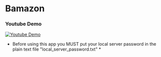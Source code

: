 # Bamazon

### Youtube Demo
[![Youtube Demo](https://i.ytimg.com/vi/3BZeMwhCe7g/1.jpg?time=1484347432635)](https://youtu.be/3BZeMwhCe7g "Youtube Demo")


* Before using this app you MUST put your local server password in the plain text file "local_server_password.txt" *